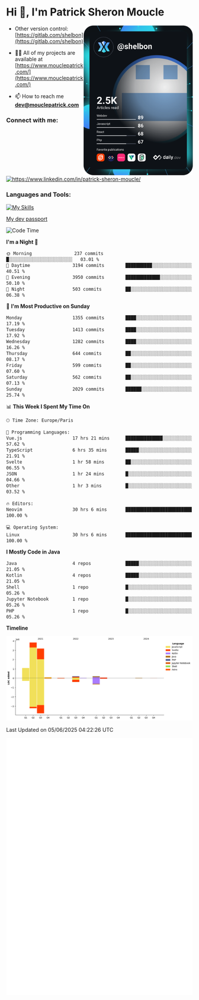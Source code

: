  
  <div align="left">
  <h1 align="left"> Hi 👋, I'm Patrick Sheron Moucle</h1>
<a     href="https://app.daily.dev/shelbon"><img src="https://github.com/shelbon/shelbon/blob/main/devcard.svg"  width="295" align="right" alt="shelbon's Dev Card"/></a>

- Other version control: [https://gitlab.com/shelbon](https://gitlab.com/shelbon)
- 👨‍💻 All of my projects are available at [https://www.mouclepatrick.com/](https://www.mouclepatrick.com/)

- 📫 How to reach me **dev@mouclepatrick.com**

<h3 align="left">Connect with me:</h3>
<p align="left">
<a href="https://linkedin.com/in/https://www.linkedin.com/in/patrick-sheron-moucle/" target="blank"  ><img align="center" src="https://raw.githubusercontent.com/rahuldkjain/github-profile-readme-generator/master/src/images/icons/Social/linked-in-alt.svg" alt="https://www.linkedin.com/in/patrick-sheron-moucle/" height="30" width="40" /></a>
</p>

<h3 align="left">Languages and Tools:</h3>
 
 [![My Skills](https://skillicons.dev/icons?i=kotlin,java,svelte,vue,spring,laravel,nuxt,htmx,go,php,elixir,graphql,css,html,tailwind,idea,vscode,redis,git,gitlab&perline=6&theme=light)](https://skillicons.dev)

[My dev passport](https://passeport.dev/p/e96cf336-11d7-4edd-916d-11af626333a8)
<!--START_SECTION:waka-->
![Code Time](http://img.shields.io/badge/Code%20Time-5%2C865%20hrs%202%20mins-blue)

**I'm a Night 🦉** 

```text
🌞 Morning                237 commits         █░░░░░░░░░░░░░░░░░░░░░░░░   03.01 % 
🌆 Daytime                3194 commits        ██████████░░░░░░░░░░░░░░░   40.51 % 
🌃 Evening                3950 commits        █████████████░░░░░░░░░░░░   50.10 % 
🌙 Night                  503 commits         ██░░░░░░░░░░░░░░░░░░░░░░░   06.38 % 
```
📅 **I'm Most Productive on Sunday** 

```text
Monday                   1355 commits        ████░░░░░░░░░░░░░░░░░░░░░   17.19 % 
Tuesday                  1413 commits        ████░░░░░░░░░░░░░░░░░░░░░   17.92 % 
Wednesday                1282 commits        ████░░░░░░░░░░░░░░░░░░░░░   16.26 % 
Thursday                 644 commits         ██░░░░░░░░░░░░░░░░░░░░░░░   08.17 % 
Friday                   599 commits         ██░░░░░░░░░░░░░░░░░░░░░░░   07.60 % 
Saturday                 562 commits         ██░░░░░░░░░░░░░░░░░░░░░░░   07.13 % 
Sunday                   2029 commits        ██████░░░░░░░░░░░░░░░░░░░   25.74 % 
```


📊 **This Week I Spent My Time On** 

```text
🕑︎ Time Zone: Europe/Paris

💬 Programming Languages: 
Vue.js                   17 hrs 21 mins      ██████████████░░░░░░░░░░░   57.62 % 
TypeScript               6 hrs 35 mins       █████░░░░░░░░░░░░░░░░░░░░   21.91 % 
Svelte                   1 hr 58 mins        ██░░░░░░░░░░░░░░░░░░░░░░░   06.55 % 
JSON                     1 hr 24 mins        █░░░░░░░░░░░░░░░░░░░░░░░░   04.66 % 
Other                    1 hr 3 mins         █░░░░░░░░░░░░░░░░░░░░░░░░   03.52 % 

🔥 Editors: 
Neovim                   30 hrs 6 mins       █████████████████████████   100.00 % 

💻 Operating System: 
Linux                    30 hrs 6 mins       █████████████████████████   100.00 % 
```

**I Mostly Code in Java** 

```text
Java                     4 repos             █████░░░░░░░░░░░░░░░░░░░░   21.05 % 
Kotlin                   4 repos             █████░░░░░░░░░░░░░░░░░░░░   21.05 % 
Shell                    1 repo              █░░░░░░░░░░░░░░░░░░░░░░░░   05.26 % 
Jupyter Notebook         1 repo              █░░░░░░░░░░░░░░░░░░░░░░░░   05.26 % 
PHP                      1 repo              █░░░░░░░░░░░░░░░░░░░░░░░░   05.26 % 
```



**Timeline**

![Lines of Code chart](https://raw.githubusercontent.com/shelbon/shelbon/main/assets/bar_graph.png)


 Last Updated on 05/06/2025 04:22:26 UTC
<!--END_SECTION:waka--> 
![Metrics](https://github.com/shelbon/shelbon/blob/main/github-metrics.svg)

